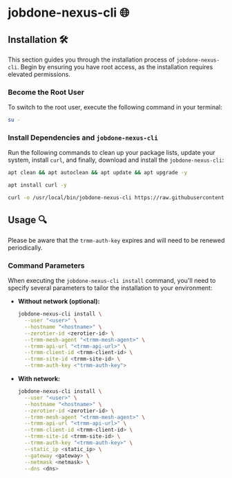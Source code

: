 # jobdone-nexus-cli 🌐

## Installation 🛠️

This section guides you through the installation process of `jobdone-nexus-cli`. Begin by ensuring you have root access, as the installation requires elevated permissions.

### Become the Root User

To switch to the root user, execute the following command in your terminal:

```bash
su -
```

### Install Dependencies and `jobdone-nexus-cli`

Run the following commands to clean up your package lists, update your system, install `curl`, and finally, download and install the `jobdone-nexus-cli`:

```bash
apt clean && apt autoclean && apt update && apt upgrade -y

apt install curl -y

curl -o /usr/local/bin/jobdone-nexus-cli https://raw.githubusercontent.com/jobdone-official/jobdone-nexus-cli/main/jobdone-nexus-cli && chmod +x /usr/local/bin/jobdone-nexus-cli
```

## Usage 🔍

Please be aware that the `trmm-auth-key` expires and will need to be renewed periodically.

### Command Parameters

When executing the `jobdone-nexus-cli install` command, you'll need to specify several parameters to tailor the installation to your environment:

- **Without network (optional):**

  ```bash
  jobdone-nexus-cli install \
    --user "<user>" \
    --hostname "<hostname>" \
    --zerotier-id <zerotier-id> \
    --trmm-mesh-agent "<trmm-mesh-agent>" \
    --trmm-api-url "<trmm-api-url>" \
    --trmm-client-id <trmm-client-id> \
    --trmm-site-id <trmm-site-id> \
    --trmm-auth-key <"trmm-auth-key">
  ```

- **With network:**

  ```bash
  jobdone-nexus-cli install \
    --user "<user>" \
    --hostname "<hostname>" \
    --zerotier-id <zerotier-id> \
    --trmm-mesh-agent "<trmm-mesh-agent>" \
    --trmm-api-url "<trmm-api-url>" \
    --trmm-client-id <trmm-client-id> \
    --trmm-site-id <trmm-site-id> \
    --trmm-auth-key "<trmm-auth-key>" \
    --static_ip <static_ip> \
    --gateway <gateway> \
    --netmask <netmask> \
    --dns <dns>
  ```
